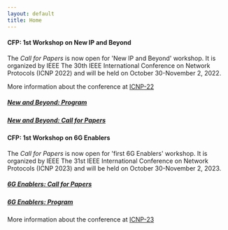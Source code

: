 ```yaml
---
layout: default
title: Home
---
```



#### CFP: 1st Workshop on New IP and Beyond
The *Call for Papers* is now open for 'New IP and Beyond' workshop. It is organized by IEEE 
  The 30th IEEE International Conference on Network Protocols (ICNP 2022)  and will be held on October 30-November 2, 2022.

More information about the conference at [ICNP-22](https://icnp22.cs.ucr.edu)

##### [New and Beyond: Program](program.html)
##### [New and Beyond: Call for Papers](beyond22.html)

#### CFP: 1st Workshop on 6G Enablers
The *Call for Papers* is now open for 'first 6G Enablers' workshop. It is organized by IEEE 
  The 31st IEEE International Conference on Network Protocols (ICNP 2023)  and will be held on October 30-November 2, 2023.

##### [6G Enablers: Call for Papers](qsc.html) 
##### [6G Enablers: Program](https://qualitativesemantic.wordpress.com/) 

More information about the conference at [ICNP-23](https://icnp23.cs.ucr.edu)



